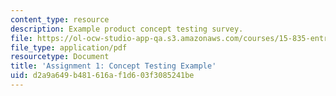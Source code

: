 ```yaml
---
content_type: resource
description: Example product concept testing survey.
file: https://ol-ocw-studio-app-qa.s3.amazonaws.com/courses/15-835-entrepreneurial-marketing-spring-2002/d2a9a649b481616af1d603f3085241be_pdaconcepttest.pdf
file_type: application/pdf
resourcetype: Document
title: 'Assignment 1: Concept Testing Example'
uid: d2a9a649-b481-616a-f1d6-03f3085241be
---
```

